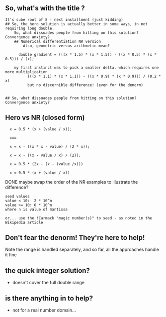 ## So, what's with the title ?
    It's cube root of 8 - next installment (just kidding)
    ## So, the hero solution is actually better in some ways, in not requiring long double.
        So, what dissuades people from hitting on this solution? Convergence anxiety?
        ## Numerical differentiation NR version
            Also, geometric versus arithmetic mean?

	      double gradient = (((x * 1.5) * (x * 1.5)) - ((x * 0.5) * (x * 0.5))) / (x);

		my first instinct was to pick a smaller delta, which requires one more multiplication
		      (((x * 1.1) * (x * 1.1)) - ((x * 0.9) * (x * 0.9))) / (0.2 * x)
		      but no discernible difference! (even for the denorm)


	## So, what dissuades people from hitting on this solution? Convergence anxiety?





## Hero vs NR (closed form)


      x = 0.5 * (x + (value / x));
      
      ===
      
      x = x - ((x * x - value) / (2 * x));

      x = x - ((x - value / x) / (2));
      
      x = 0.5 * (2x - (x - (value /x)))
     
      x = 0.5 * (x + (value / x)) 
      
      

DONE maybe swap the order of the NR examples to illustrate the difference?


	seed values
	value < 10:  2 * 10^n
	value >= 10: 6 * 10^n
	where n is value of mantissa
	
	or... use the !Carmack "magic number(s)" to seed - as noted in the Wikipedia article  


## Don't fear the denorm! They're here to help!
Note the range is handled separately, and so far, all the approaches handle it fine


## the quick integer solution?
- doesn't cover the full double range

## is there anything in <algorithm> to help?
- not for a real number domain...


